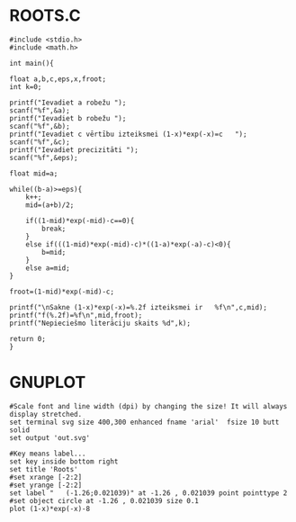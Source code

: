    # ROOTS.C
    
    #include <stdio.h>
    #include <math.h>

    int main(){
    
    float a,b,c,eps,x,froot;
    int k=0;
    
    printf("Ievadiet a robežu ");
    scanf("%f",&a);
    printf("Ievadiet b robežu ");
    scanf("%f",&b);
    printf("Ievadiet c vērtību izteiksmei (1-x)*exp(-x)=c   ");
    scanf("%f",&c);
    printf("Ievadiet precizitāti ");
    scanf("%f",&eps);
    
    float mid=a;
    
    while((b-a)>=eps){
        k++;
        mid=(a+b)/2;
        
        if((1-mid)*exp(-mid)-c==0){
            break;
        }
        else if(((1-mid)*exp(-mid)-c)*((1-a)*exp(-a)-c)<0){
            b=mid;
        }
        else a=mid;
    }
    
    froot=(1-mid)*exp(-mid)-c;

    printf("\nSakne (1-x)*exp(-x)=%.2f izteiksmei ir   %f\n",c,mid);
    printf("f(%.2f)=%f\n",mid,froot);
    printf("Nepieciešmo literāciju skaits %d",k);
    
    return 0;
    }
    
 
    
    
   # GNUPLOT

    #Scale font and line width (dpi) by changing the size! It will always display stretched.
    set terminal svg size 400,300 enhanced fname 'arial'  fsize 10 butt solid
    set output 'out.svg'

    #Key means label...
    set key inside bottom right
    set title 'Roots'
    #set xrange [-2:2]
    #set yrange [-2:2]
    set label "   (-1.26;0.021039)" at -1.26 , 0.021039 point pointtype 2
    #set object circle at -1.26 , 0.021039 size 0.1
    plot (1-x)*exp(-x)-8


